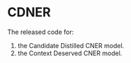 # CDNER
The released code for:
1) the Candidate Distilled CNER model.
2) the Context Deserved CNER model.
